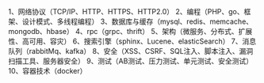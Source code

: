 1、网络协议（TCP/IP、HTTP、HTTPS、HTTP2.0）
2、编程（PHP、go、框架、设计模式、多线程编程）
3、数据库与缓存（mysql、redis、memcache、mongodb、hbase）
4、rpc（grpc、thrift）
5、架构（微服务、分布式、扩展性、高可用、容灾）
6、搜索引擎（sphinx、Lucene、elasticSearch）
7、消息队列（rabbitMq、kafka）
8、安全（XSS、CSRF、SQL注入、脚本注入、漏洞扫描工具、服务器安全）
9、测试（AB测试、压力测试、单元测试、安全测试）
10、容器技术（docker）
